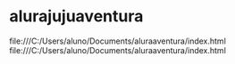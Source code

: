 # alurajujuaventura
file:///C:/Users/aluno/Documents/aluraaventura/index.html
file:///C:/Users/aluno/Documents/aluraaventura/index.html
